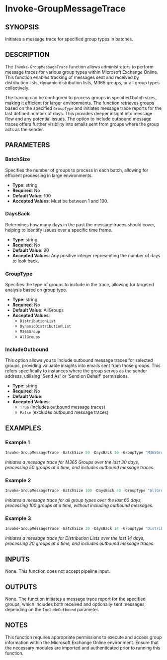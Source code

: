 # Invoke-GroupMessageTrace

## SYNOPSIS
Initiates a message trace for specified group types in batches.

## DESCRIPTION
The `Invoke-GroupMessageTrace` function allows administrators to perform message traces for various group types within Microsoft Exchange Online. This function enables tracking of messages sent and received by distribution lists, dynamic distribution lists, M365 groups, or all group types collectively.

The tracing can be configured to process groups in specified batch sizes, making it efficient for larger environments. The function retrieves groups based on the specified `GroupType` and initiates message trace reports for the last defined number of days. This provides deeper insight into message flow and any potential issues. The option to include outbound message traces offers further visibility into emails sent from groups where the group acts as the sender.

## PARAMETERS

### BatchSize
Specifies the number of groups to process in each batch, allowing for efficient processing in large environments.  
- **Type**: string  
- **Required**: No  
- **Default Value**: 100  
- **Accepted Values**: Must be between 1 and 100.  

### DaysBack
Determines how many days in the past the message traces should cover, helping to identify issues over a specific time frame.  
- **Type**: string  
- **Required**: No  
- **Default Value**: 90  
- **Accepted Values**: Any positive integer representing the number of days to look back.  

### GroupType
Specifies the type of groups to include in the trace, allowing for targeted analysis based on group type.  
- **Type**: string  
- **Required**: No  
- **Default Value**: AllGroups  
- **Accepted Values**:
  - `DistributionList`
  - `DynamicDistributionList`
  - `M365Group`
  - `AllGroups`  

### IncludeOutbound
This option allows you to include outbound message traces for selected groups, providing valuable insights into emails sent from those groups. This refers specifically to instances where the group serves as the sender address, utilizing 'Send As' or 'Send on Behalf' permissions. 
- **Type**: string  
- **Required**: No  
- **Default Value**:   
- **Accepted Values**: 
  - `True` (includes outbound message traces)
  - `False` (excludes outbound message traces)  

## EXAMPLES

### Example 1
```powershell
Invoke-GroupMessageTrace -BatchSize 50 -DaysBack 30 -GroupType "M365Group" -IncludeOutbound
```
*Initiates a message trace for M365 Groups over the last 30 days, processing 50 groups at a time, and includes outbound message traces.*

### Example 2
```powershell
Invoke-GroupMessageTrace -BatchSize 100 -DaysBack 60 -GroupType "AllGroups"
```
*Initiates a message trace for all group types over the last 60 days, processing 100 groups at a time, without including outbound messages.*

### Example 3
```powershell
Invoke-GroupMessageTrace -BatchSize 20 -DaysBack 14 -GroupType "DistributionList" -IncludeOutbound
```
*Initiates a message trace for Distribution Lists over the last 14 days, processing 20 groups at a time, and includes outbound message traces.*

## INPUTS
None. This function does not accept pipeline input.

## OUTPUTS
None. The function initiates a message trace report for the specified groups, which includes both received and optionally sent messages, depending on the `IncludeOutbound` parameter.

## NOTES
This function requires appropriate permissions to execute and access group information within the Microsoft Exchange Online environment. Ensure that the necessary modules are imported and authenticated prior to running this function.
